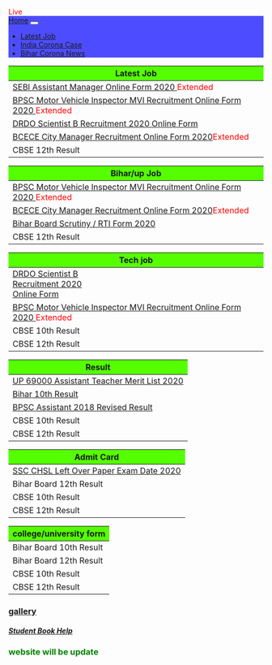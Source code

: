 <html>
<head>
<html lang="en">
<head>
  <title>photos </title>
  <meta charset="utf-8">
  <meta name="viewport" content="width=device-width, initial-scale=1">
  <link rel="stylesheet" href="https://maxcdn.bootstrapcdn.com/bootstrap/4.5.0/css/bootstrap.min.css">
  <script src="https://ajax.googleapis.com/ajax/libs/jquery/3.5.1/jquery.min.js"></script>
  <script src="https://cdnjs.cloudflare.com/ajax/libs/popper.js/1.16.0/umd/popper.min.js"></script>
  <script src="https://maxcdn.bootstrapcdn.com/bootstrap/4.5.0/js/bootstrap.min.js"></script>
</head>
<style type="text/css">
  body {
      position: relative; 
  }
    @import "{{ site.theme }}";

footer {
  display: none !important;
}
 @import "{{ site.theme }}";
header{
display: none;
}

.btn {
  display: none !important;
}
.tbody {
  min-height:40px;
  overflow-y:scroll;
}
</style>

<body data-spy="scroll"  data-offset="50">
    <div class="container text-center">                             
  <div class="spinner-grow text-danger pt-0 mt-1"></div>
   <div class="spinner-grow text-white"><span style="color:red;text-align:center">Live</span></div>
</div>
  
  
  <nav class="navbar navbar-expand-md navbar-dark mt-1 mb-1" style="background:rgb(77, 77, 255)">
  <a class="navbar-brand" href="#">Home</a>
  <button class="navbar-toggler" type="button" data-toggle="collapse" data-target="#collapsibleNavbar">
    <span class="navbar-toggler-icon"></span>
  </button>
  <div class="collapse navbar-collapse" id="collapsibleNavbar">
    <ul class="navbar-nav">
      <li class="nav-item">               
       <a class="nav-link" href="latestjob.html">Latest Job</a>
      </li>
      <li class="nav-item">               
       <a class="nav-link" href="https://www.worldometers.info/coronavirus/country/india/">India Corona Case</a>
      </li>
      <li class="nav-item">
        <a class="nav-link" href="https://navbharattimes.indiatimes.com/state/bihar/patna/coronavirus-latest-update-inbihar-corona-patient-bihar-district-wise-detail/articleshow/75312015.cms">Bihar Corona News</a>
      </li>
    </ul>
  </div>  
</nav>

<div class="container-fluid table-hover  table-striped">
  <div class="row text-center mx-auto">
    <div class="col-sm-4 col-xs-4 col-md-4 col-lg-4 pr-4 mt-4">     
  <table >
<tr>
  <th scope="col" style="background:#55ff00">Latest Job</th>
      
      
</tr>
<tbody class="tbody" >
  <tr>
 <td> <a href="sebi20.html">SEBI Assistant Manager Online Form 2020 </a><span style="color:red">Extended</span></td>
 
  
</tr>

  
<tr>
 <td> <a href="bpscmotor20.html">BPSC Motor Vehicle Inspector MVI Recruitment Online Form 2020 </a><span style="color:red">Extended</span></td>
 
  
</tr>

<tr>
  
 <td> <a href="drdo2020.html">DRDO Scientist B Recruitment 2020 Online Form</a> </td>

 
</tr>

<tr>
  
 <td><a href="bcece20.html">BCECE City Manager Recruitment Online Form 2020</a><span style="color:red">Extended</span></td>
 
 
</tr>
<tr>

 <td>  CBSE 12th Result</td>

 
</tr>

</tbody>
</table>
    </div>
    <div class="col-sm-4 col-xs-4 col-md-4 col-lg-4 pr-3 mt-4">
     <table >
  
<tr>
  <th scope="col" style="background:#55ff00">Bihar/up Job</th>     
</tr>
<tbody class="tbody" >
<tr>
 <td> <a href="bpscmotor20.html">BPSC Motor Vehicle Inspector MVI Recruitment Online Form 2020 </a><span style="color:red">Extended</span></td> 
</tr>
<tr>
 <td><a href="bcece20.html">BCECE City Manager Recruitment Online Form 2020</a><span style="color:red">Extended</span></td>
 
 
</tr>

<tr>
  
 <td><a href="Biharscrutiny20.html">Bihar Board Scrutiny / RTI Form 2020</a></td>

 
</tr>
<tr>

 <td>  CBSE 12th Result</td>

 
</tr>
</tbody>
</table >
    </div>
   <div class="col-sm-4 col-xs-4 col-md-4 col-lg-4  pr-3 mt-4">
     <table >
  
<tr>
  <th scope="col" style="background:#55ff00">Tech job</th>
        
      
</tr>
<tbody class="tbody" >
<tr>
 <td><a href="drdo2020.html">DRDO Scientist B<br> Recruitment 2020<br> Online Form</a> </td>
 
  
</tr>

<tr>
  
  <td> <a href="bpscmotor20.html">BPSC Motor Vehicle Inspector MVI Recruitment Online Form 2020 </a><span style="color:red">Extended</span></td>

</tr>

<tr>
  
 <td>  CBSE 10th Result</td>
 
 
</tr>
<tr>

 <td>  CBSE 12th Result</td>

</tr>

</tbody>

</table >

 </div>
   <div class="col-sm-4 col-xs-4 col-md-4 col-lg-4  pr-3 mt-4">
     <table >
  
<tr>
  <th scope="col" style="background:#55ff00">Result</th>
        
      
</tr>
<tbody class="tbody" >
  <tr>
 <td><a href="http://upbasiceduboard.gov.in/Result.pdf">UP 69000 Assistant Teacher Merit List 2020</a></td>
 
  
</tr>
<tr>
 <td><a href="index1.html">Bihar 10th Result</a></td>
 
  
</tr>

<tr>
  
 <td><a href="http://www.bpsc.bih.nic.in/Advt/NB-2020-05-30-01.pdf">BPSC Assistant 2018 Revised Result</a></td>

</tr>

<tr>
  
 <td>  CBSE 10th Result</td>
 
 
</tr>
<tr>

 <td>  CBSE 12th Result</td>

</tr>
</tbody>
</table >
    </div>
   <div class="col-sm-4 col-xs-4 col-md-4 col-lg-4  pr-3 mt-4">
     <table >
  
<tr>
  <th scope="col" style="background:#55ff00">Admit Card </th>
        
      
</tr>
<tbody class="tbody" >
<tr>
  <td><a href="sscchsl.html">SSC CHSL Left Over Paper Exam Date 2020</a></td>
 
  
</tr>

<tr>
  
 <td> Bihar Board 12th Result </td>

</tr>

<tr>
  
 <td>  CBSE 10th Result</td>
 
 
</tr>
<tr>

 <td>  CBSE 12th Result</td>

</tr>
</tbody>
</table >
    </div>
   <div class="col-sm-4 col-xs-4 col-md-4 col-lg-4  pr-3 mt-4">
     <table >
  
<tr>
  <th scope="col" style="background:#55ff00">college/university form</th>
        
      
</tr>
<tbody class="tbody" >
<tr>
 <td> Bihar Board 10th Result </td>
 
  
</tr>

<tr>
  
 <td> Bihar Board 12th Result </td>

</tr>

<tr>
  
 <td>  CBSE 10th Result</td>
 
 
</tr>
<tr>

 <td>  CBSE 12th Result</td>

</tr>
</tbody>
</table >
    </div>
  </div>
</div>
<h3><a href="myphoto.html"><span style="text-align:center">gallery</span></a></h3>
<div class="text-center mt-3">
<h5><a href="https://vijay6781.github.io/Lifelong/"><span style="text-align:center">Student Book Help</span></a></h5>
</div>
<div class="text-center">
  <h3><span style="text-align:center; color:green">website will be update</span></h3>
  </div>
  <script src="https://code.jquery.com/jquery-3.5.1.js"></script>  
   
 <script src="https://code.jquery.com/jquery-3.5.1.slim.min.js" integrity="sha384-DfXdz2htPH0lsSSs5nCTpuj/zy4C+OGpamoFVy38MVBnE+IbbVYUew+OrCXaRkfj" crossorigin="anonymous"></script>
<script src="https://cdn.jsdelivr.net/npm/popper.js@1.16.0/dist/umd/popper.min.js" integrity="sha384-Q6E9RHvbIyZFJoft+2mJbHaEWldlvI9IOYy5n3zV9zzTtmI3UksdQRVvoxMfooAo" crossorigin="anonymous"></script>

</body>
</html>
